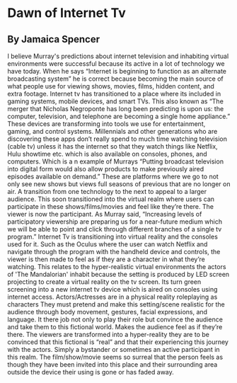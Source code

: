 # Dawn of Internet Tv

## By Jamaica Spencer

I believe Murray's predictions about internet television and inhabiting virtual environments were successful because its active in a lot of technology we have today.
When he says “Internet is beginning to function as an alternate broadcasting system” he is correct because becoming the main source of what people use for viewing shows,
movies, films, hidden content, and extra footage. Internet tv has transitioned to a place where its included in gaming systems, mobile devices, and smart TVs. This also
known as “The merger that Nicholas Negroponte has long been predicting is upon us: the computer, television, and telephone are becoming a single home appliance.” These
devices are transforming into tools we use for entertainment, gaming, and control systems. Millennials and other generations who are discovering these apps don’t really
spend to much time watching television (cable tv) unless it has the internet so that they watch things like Netflix, Hulu showtime etc. which is also available on consoles,
phones, and computers. Which is a n example of Murrays “Putting broadcast television into digital form would also allow products to make previously aired episodes available on
demand.” These are platforms where we go to not only see new shows but views full seasons of previous that are no longer on air. A transition from one technology to the next
to appeal to a larger audience. This soon transitioned into the virtual realm where users can participate in these shows/films/movies and feel like they’re there. The viewer is now the participant. As Murray said, “Increasing levels of participatory viewership are preparing us for a near-future medium which we will be 
able to point and click through different branches of a single tv program.” Internet Tv is transitioning into virtual reality and the consoles used for it. Such as the Oculus
where the user can watch Netflix and navigate through the program with the handheld device and controls, the viewer is then made to feel as if they are a character in what
they’re watching. This relates to the hyper-realistic virtual environments the actors of 'The Mandalorian' inhabit because the setting is produced by LED screen projecting
to create a virtual reality on the tv screen. Its turn green screening into a new internet tv device which is aired on consoles using internet access. Actors/Actresses are
in a physical reality roleplaying as characters They must pretend and make this setting/scene realistic for the audience through body movement, gestures, facial expressions,
and language. It there job not only to play their role but convince the audience and take them to this fictional world. Makes the audience feel as if they’re there.
The viewers are transformed into a hyper-reality they are to be convinced that this fictional is “real” and that their experiencing this journey with the actors. Simply a
bystander or sometimes an active participant in this realm. The film/show/movie seems so surreal that the person feels as though they have been invited into this place and
 their surrounding area outside the device their using is gone or has faded away.

